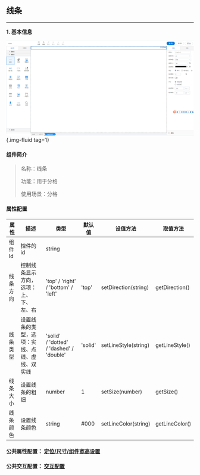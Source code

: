 <h2>线条</h2>

---

**1\. 基本信息**

![线条](../../assets/img/lineCtrl.png "线条"){.img-fluid tag=1}

#### **组件简介**

> 名称：线条
>
> 功能：用于分格
>
> 使用场景：分格

#### **属性配置**

| 属性     | 描述                                           | 类型                                     | 默认值  | 设值方法               | 取值方法         |
| -------- | ---------------------------------------------- | ---------------------------------------- | ------- | ---------------------- | ---------------- |
| 组件Id   | 控件的id                                       | string                                   |         |                        |                  |
| 线条方向 | 控制线条显示方向，选项：上、下、左、右         | 'top' / 'right' / 'bottom' / 'left'      | 'top'   | setDirection\(string\) | getDirection\(\) |
| 线条类型 | 设置线条的类型，选项：实线、点线、虚线、双实线 | 'solid' / 'dotted' / 'dashed' / 'double' | 'solid' | setLineStyle\(string\) | getLineStyle\(\) |
| 线条大小 | 设置线条的粗细                                 | number                                   | 1       | setSize\(number\)      | getSize\(\)      |
| 线条颜色 | 设置线条颜色                                   | string                                   | \#000   | setLineColor\(string\) | getLineColor\(\) |


#### **公共属性配置**： [定位/尺寸/组件宽高设置](../../../CommonIntro/commonProp.md)

#### **公共交互配置**： [交互配置](../../../CommonIntro/action.md)


